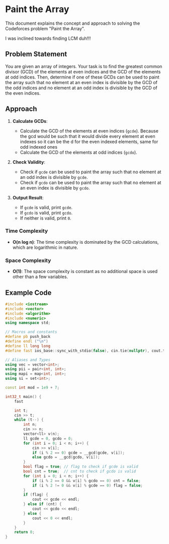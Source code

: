 # Paint the Array

This document explains the concept and approach to solving the Codeforces problem "Paint the Array".

I was inclined towards finding LCM duh!!!

## Problem Statement

You are given an array of integers. Your task is to find the greatest common divisor (GCD) of the elements at even indices and the GCD of the elements at odd indices. Then, determine if one of these GCDs can be used to paint the array such that no element at an even index is divisible by the GCD of the odd indices and no element at an odd index is divisible by the GCD of the even indices.

## Approach

1. **Calculate GCDs**:
   - Calculate the GCD of the elements at even indices (`gcde`).
   Because the gcd would be such that it would divide every element at even indexes so it can be the d for the even indexed elements, same for odd indexed ones
   - Calculate the GCD of the elements at odd indices (`gcdo`).

2. **Check Validity**:
   - Check if `gcde` can be used to paint the array such that no element at an odd index is divisible by `gcde`.
   - Check if `gcdo` can be used to paint the array such that no element at an even index is divisible by `gcdo`.

3. **Output Result**:
   - If `gcde` is valid, print `gcde`.
   - If `gcdo` is valid, print `gcdo`.
   - If neither is valid, print `0`.

### Time Complexity

- **O(n log n)**: The time complexity is dominated by the GCD calculations, which are logarithmic in nature.

### Space Complexity

- **O(1)**: The space complexity is constant as no additional space is used other than a few variables.

## Example Code

```cpp
#include <iostream>
#include <vector>
#include <algorithm>
#include <numeric>
using namespace std;

// Macros and constants
#define pb push_back
#define endl ("\n")
#define ll long long
#define fast ios_base::sync_with_stdio(false), cin.tie(nullptr), cout.tie(nullptr);

// Aliases and Types
using vec = vector<int>;
using pii = pair<int, int>;
using mapi = map<int, int>;
using si = set<int>;

const int mod = 1e9 + 7;

int32_t main() {
    fast

    int t;
    cin >> t;
    while (t--) {
        int n;
        cin >> n;
        vector<ll> v(n);
        ll gcde = 0, gcdo = 0;
        for (int i = 0; i < n; i++) {
            cin >> v[i];
            if (i % 2 == 0) gcde = __gcd(gcde, v[i]);
            else gcdo = __gcd(gcdo, v[i]);
        }
        bool flag = true; // flag to check if gcde is valid
        bool cnt = true;  // cnt to check if gcdo is valid
        for (int i = 0; i < n; i++) {
            if (i % 2 == 0 && v[i] % gcdo == 0) cnt = false;
            if (i % 2 != 0 && v[i] % gcde == 0) flag = false;
        }
        if (flag) {
            cout << gcde << endl;
        } else if (cnt) {
            cout << gcdo << endl;
        } else {
            cout << 0 << endl;
        }
    }
    return 0;
}